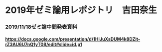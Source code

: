 # 2019年ゼミ論用レポジトリ　吉田奈生

### 2019/11/18ゼミ論中間発表資料
#### https://docs.google.com/presentation/d/1HIJuXsDUM4k8DZit-rZ3AU6U7nQ1yT08/edit#slide=id.p1
